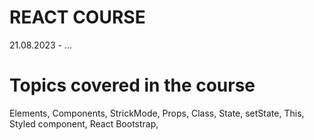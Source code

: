 # REACT COURSE

21.08.2023 - ...

# Topics covered in the course

Elements, Components, StrickMode, Props, Class, State, setState, This, Styled component, React Bootstrap,

